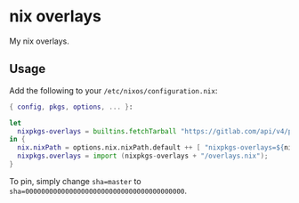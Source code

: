 # nix overlays

My nix overlays.

## Usage

Add the following to your `/etc/nixos/configuration.nix`:

```nix
{ config, pkgs, options, ... }:

let
  nixpkgs-overlays = builtins.fetchTarball "https://gitlab.com/api/v4/projects/zanc%2Foverlays/repository/archive.tar.gz?sha=master";
in {
  nix.nixPath = options.nix.nixPath.default ++ [ "nixpkgs-overlays=${nixpkgs-overlays}/overlays.nix" ];
  nixpkgs.overlays = import (nixpkgs-overlays + "/overlays.nix");
}
```

To pin, simply change `sha=master` to `sha=0000000000000000000000000000000000000000`.
